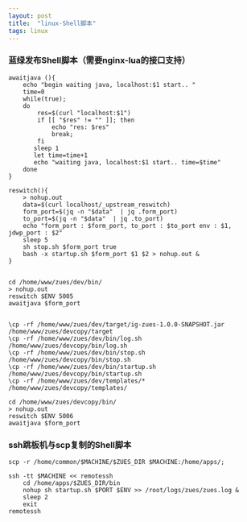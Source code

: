 ```yaml
---
layout: post
title:  "linux-Shell脚本"
tags: linux
---
```


### 蓝绿发布Shell脚本（需要nginx-lua的接口支持）
    
    awaitjava (){
        echo "begin waiting java, localhost:$1 start.. "
        time=0
        while(true);
        do
            res=$(curl "localhost:$1")
            if [[ "$res" != "" ]]; then
                echo "res: $res"
                break;
            fi
           sleep 1
           let time=time+1
           echo "waiting java, localhost:$1 start.. time=$time" 
        done
    } 
    
    reswitch(){
        > nohup.out 
        data=$(curl localhost/_upstream_reswitch)
        form_port=$(jq -n "$data"  | jq .form_port)
        to_port=$(jq -n "$data"  | jq .to_port)
        echo "form_port : $form_port, to_port : $to_port env : $1, jdwp_port : $2" 
        sleep 5 
        sh stop.sh $form_port true 
        bash -x startup.sh $form_port $1 $2 > nohup.out & 
    } 
    
    
    cd /home/www/zues/dev/bin/ 
    > nohup.out 
    reswitch $ENV 5005 
    awaitjava $form_port 
    
    
    \cp -rf /home/www/zues/dev/target/ig-zues-1.0.0-SNAPSHOT.jar /home/www/zues/devcopy/target 
    \cp -rf /home/www/zues/dev/bin/log.sh /home/www/zues/devcopy/bin/log.sh 
    \cp -rf /home/www/zues/dev/bin/stop.sh /home/www/zues/devcopy/bin/stop.sh 
    \cp -rf /home/www/zues/dev/bin/startup.sh /home/www/zues/devcopy/bin/startup.sh 
    \cp -rf /home/www/zues/dev/templates/* /home/www/zues/devcopy/templates/ 
    
    cd /home/www/zues/devcopy/bin/ 
    > nohup.out 
    reswitch $ENV 5006 
    awaitjava $form_port 


### ssh跳板机与scp复制的Shell脚本
    
    scp -r /home/common/$MACHINE/$ZUES_DIR $MACHINE:/home/apps/;
    
    ssh -tt $MACHINE << remotessh
        cd /home/apps/$ZUES_DIR/bin
        nohup sh startup.sh $PORT $ENV >> /root/logs/zues/zues.log & 
        sleep 2
        exit
    remotessh
    
